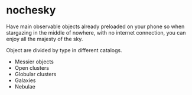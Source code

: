 # nochesky
Have main observable objects already preloaded on your phone so when stargazing in the middle of nowhere, with no internet connection, you can enjoy all the majesty of the sky.

Object are divided by type in different catalogs.

 * Messier objects
 * Open clusters
 * Globular clusters
 * Galaxies
 * Nebulae
